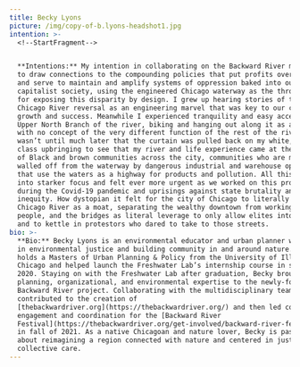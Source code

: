 ```yaml
---
title: Becky Lyons
picture: /img/copy-of-b.lyons-headshot1.jpg
intention: >-
  <!--StartFragment-->


  **Intentions:** My intention in collaborating on the Backward River media project is
  to draw connections to the compounding policies that put profits over people
  and serve to maintain and amplify systems of oppression baked into our
  capitalist society, using the engineered Chicago waterway as the throughline
  for exposing this disparity by design. I grew up hearing stories of the
  Chicago River reversal as an engineering marvel that was key to our city’s
  growth and success. Meanwhile I experienced tranquility and easy access to the
  Upper North Branch of the river, biking and hanging out along it as a kid,
  with no concept of the very different function of the rest of the river. It
  wasn’t until much later that the curtain was pulled back on my white, middle
  class upbringing to see that my river and life experience came at the expense
  of Black and brown communities across the city, communities who are mostly
  walled off from the waterway by dangerous industrial and warehouse operations
  that use the waters as a highway for products and pollution. All this has come
  into starker focus and felt ever more urgent as we worked on this project
  during the Covid-19 pandemic and uprisings against state brutality and racial
  inequity. How dystopian it felt for the city of Chicago to literally use the
  Chicago River as a moat, separating the wealthy downtown from working class
  people, and the bridges as literal leverage to only allow elites into the loop
  and to kettle in protestors who dared to take to those streets.
bio: >-
  **Bio:** Becky Lyons is an environmental educator and urban planner who specializes
  in environmental justice and building community in and around nature. She
  holds a Masters of Urban Planning & Policy from the University of Illinois
  Chicago and helped launch the Freshwater Lab’s internship course in spring of
  2020. Staying on with the Freshwater Lab after graduation, Becky brought her
  planning, organizational, and environmental expertise to the newly-formed
  Backward River project. Collaborating with the multidisciplinary team, Becky
  contributed to the creation of
  [thebackwardriver.org](https://thebackwardriver.org/) and then led community
  engagement and coordination for the [Backward River
  Festival](https://thebackwardriver.org/get-involved/backward-river-festival/)
  in fall of 2021. As a native Chicagoan and nature lover, Becky is passionate
  about reimagining a region connected with nature and centered in justice and
  collective care.
---
```

